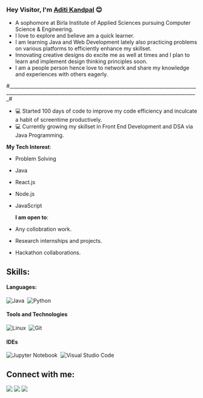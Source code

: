 ### Hey Visitor, I'm [Aditi Kandpal](https://github.com/kandpaladiti) 😊



- A sophomore at Birla Institute of Applied Sciences pursuing Computer Science & Engineering.
- I love to explore and believe am a quick learner.
- I am learning Java and Web Development lately also practicing problems on various platforms to efficiently enhance my skillset.
- Innovating creative designs do excite me as well at times and I plan to learn and implement design thinking principles soon.
- I am a people person hence love to network and share my knowledge and experiences with others eagerly.

#____________________________________________________________________________________________________________________________________________________________#

- 💻 Started 100 days of code to improve my code efficiency and inculcate a habit of screentime productively.
- 💻 Currently growing my skillset in Front End Development and DSA via Java Programming.



**My Tech Interest**:

- Problem Solving
- Java
- React.js
- Node.js
- JavaScript



  **I am open to**:

- Any collobration work.
- Research internships and projects.
- Hackathon collaborations.



## Skills:

#### Languages:

![Java](https://img.shields.io/badge/Java-ED8B00?style=for-the-badge&logo=java&logoColor=white)&nbsp;
![Python](https://img.shields.io/badge/Python-3776AB?style=for-the-badge&logo=python&logoColor=white)&nbsp;

#### Tools and Technologies

![Linux](https://img.shields.io/badge/Linux-FCC624?style=for-the-badge&logo=linux&logoColor=black)&nbsp;
![Git](https://img.shields.io/badge/GIT-E44C30?style=for-the-badge&logo=git&logoColor=white)&nbsp;

#### IDEs

![Jupyter Notebook](https://img.shields.io/badge/jupyter-%23FA0F00.svg?style=for-the-badge&logo=jupyter&logoColor=white)&nbsp;
![Visual Studio Code](https://img.shields.io/badge/Visual%20Studio%20Code-0078d7.svg?style=for-the-badge&logo=visual-studio-code&logoColor=white)&nbsp;

## Connect with me:

<p align = "center">

[<img src ="https://img.shields.io/badge/website-%23.svg?&style=for-the-badge&logo=www&logoColor=white%22&color=black">](https://kandpaladiti.github.io/updated-cv/)
[<img src="https://img.shields.io/badge/twitter-%231DA1F2.svg?&style=for-the-badge&logo=twitter&logoColor=white&color=black" />](https://twitter.com/kandpal_aditi)
[<img src="https://img.shields.io/badge/linkedin-%2312100E.svg?&style=for-the-badge&logo=linkedin&logoColor=white&color=black" />](https://www.linkedin.com/in/aditii09/)

</p>
